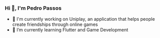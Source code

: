 ### Hi 👋, I'm Pedro Passos

- 🔭 I'm currently working on Uniplay, an application that helps people create friendships through online games
- 🌱 I’m currently learning Flutter and Game Development

